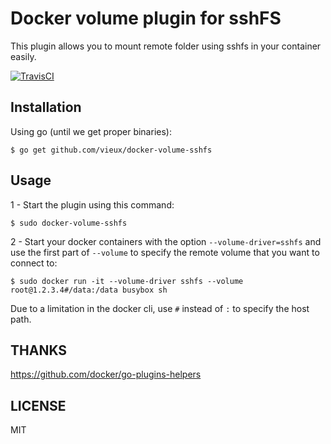 # Docker volume plugin for sshFS

This plugin allows you to mount remote folder using sshfs in your container easily.

[![TravisCI](https://travis-ci.org/vieux/docker-volume-sshfs.svg)](https://travis-ci.org/vieux/docker-volume-sshfs)

## Installation

Using go (until we get proper binaries):

```
$ go get github.com/vieux/docker-volume-sshfs
```

## Usage

1 - Start the plugin using this command:

```
$ sudo docker-volume-sshfs
```

2 - Start your docker containers with the option `--volume-driver=sshfs` and use the first part of `--volume` to specify the remote volume that you want to connect to:

```
$ sudo docker run -it --volume-driver sshfs --volume root@1.2.3.4#/data:/data busybox sh
```

Due to a limitation in the docker cli, use `#` instead of `:` to specify the host path.

## THANKS

https://github.com/docker/go-plugins-helpers

## LICENSE

MIT
